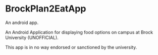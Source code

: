 # BrockPlan2EatApp
An android app.

An Android Application for displaying food options on campus at Brock University (UNOFFICIAL).

This app is in no way endorsed or sanctioned by the university.


